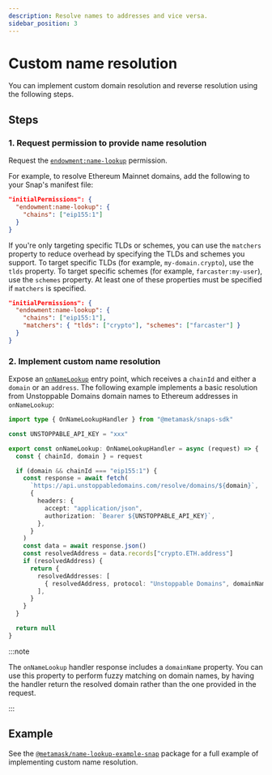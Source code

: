 ```yaml
---
description: Resolve names to addresses and vice versa.
sidebar_position: 3
---
```


# Custom name resolution

You can implement custom domain resolution and reverse resolution using the following steps.

## Steps

### 1. Request permission to provide name resolution

Request the [`endowment:name-lookup`](../reference/permissions.md#endowmentname-lookup) permission.

For example, to resolve Ethereum Mainnet domains, add the following to your Snap's manifest file:

```json title="snap.manifest.json"
"initialPermissions": {
  "endowment:name-lookup": {
    "chains": ["eip155:1"]
  }
}
```

If you're only targeting specific TLDs or schemes, you can use the `matchers` property to reduce
overhead by specifying the TLDs and schemes you support. To target specific TLDs (for example, `my-domain.crypto`),
use the `tlds` property. To target specific schemes (for example, `farcaster:my-user`), use the `schemes` property.
At least one of these properties must be specified if `matchers` is specified.

```json title="snap.manifest.json"
"initialPermissions": {
  "endowment:name-lookup": {
    "chains": ["eip155:1"],
    "matchers": { "tlds": ["crypto"], "schemes": ["farcaster"] }
  }
}
```

### 2. Implement custom name resolution

Expose an [`onNameLookup`](../reference/entry-points.md#onnamelookup) entry point, which receives a
`chainId` and either a `domain` or an `address`.
The following example implements a basic resolution from Unstoppable Domains domain names to
Ethereum addresses in `onNameLookup`:

```typescript title="index.ts"
import type { OnNameLookupHandler } from "@metamask/snaps-sdk"

const UNSTOPPABLE_API_KEY = "xxx"

export const onNameLookup: OnNameLookupHandler = async (request) => {
  const { chainId, domain } = request

  if (domain && chainId === "eip155:1") {
    const response = await fetch(
      `https://api.unstoppabledomains.com/resolve/domains/${domain}`,
      {
        headers: {
          accept: "application/json",
          authorization: `Bearer ${UNSTOPPABLE_API_KEY}`,
        },
      }
    )
    const data = await response.json()
    const resolvedAddress = data.records["crypto.ETH.address"]
    if (resolvedAddress) {
      return {
        resolvedAddresses: [
          { resolvedAddress, protocol: "Unstoppable Domains", domainName: domain },
        ],
      }
    }
  }

  return null
}
```

:::note

The `onNameLookup` handler response includes a `domainName` property.
You can use this property to perform fuzzy matching on domain names, by having the handler return the resolved domain rather than the one provided in the request.

:::

## Example

See the [`@metamask/name-lookup-example-snap`](https://github.com/MetaMask/snaps/tree/main/packages/examples/packages/name-lookup)
package for a full example of implementing custom name resolution.
